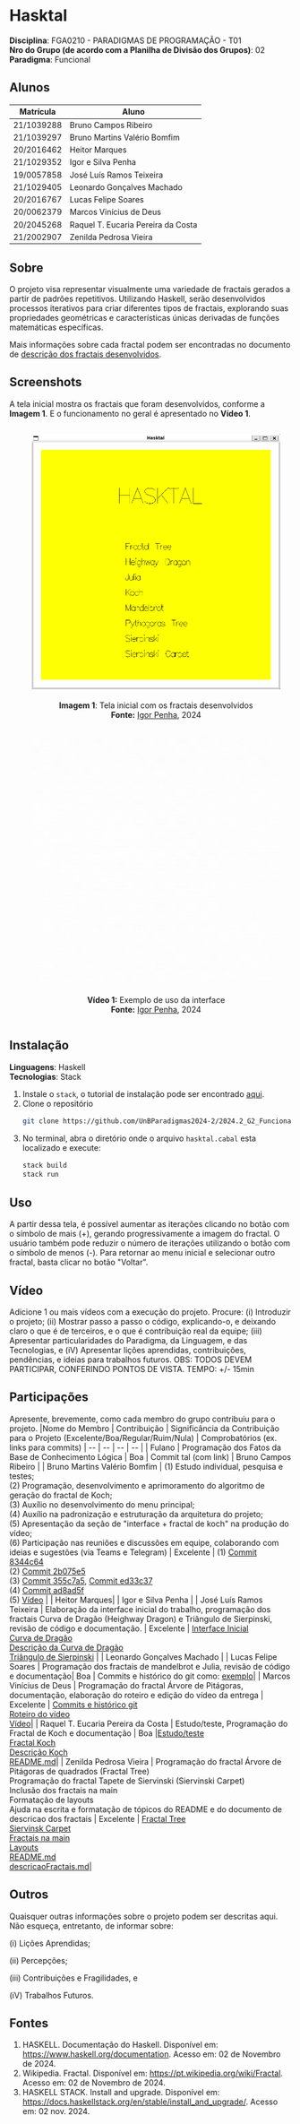 # Hasktal


**Disciplina**: FGA0210 - PARADIGMAS DE PROGRAMAÇÃO - T01 <br>
**Nro do Grupo (de acordo com a Planilha de Divisão dos Grupos)**: 02<br>
**Paradigma**: Funcional<br>

## Alunos
|Matrícula | Aluno |
| -- | -- |
| 21/1039288  |  Bruno Campos Ribeiro |
| 21/1039297  |  Bruno Martins Valério Bomfim |
| 20/2016462  |  Heitor Marques|
| 21/1029352  |  Igor e Silva Penha |
| 19/0057858  |  José Luís Ramos Teixeira |
| 21/1029405  |  Leonardo Gonçalves Machado |
| 20/2016767  |  Lucas Felipe Soares |
| 20/0062379  |  Marcos Vinícius de Deus |
| 20/2045268  |  Raquel T. Eucaria Pereira da Costa |
| 21/2002907  |  Zenilda Pedrosa Vieira |


## Sobre 

O projeto visa representar visualmente uma variedade de fractais gerados a partir de padrões repetitivos. Utilizando Haskell, serão desenvolvidos processos iterativos para criar diferentes tipos de fractais, explorando suas propriedades geométricas e características únicas derivadas de funções matemáticas específicas. 

Mais informações sobre cada fractal podem ser encontradas no documento de [descrição dos fractais desenvolvidos](./docs/descricaoFractais.md).



## Screenshots
A tela inicial mostra os fractais que foram desenvolvidos, conforme a **Imagem 1**. E o funcionamento no geral é apresentado no **Vídeo 1**.

<div align="center">
  <figure style="display: inline-block; margin-right: 20px;">
    <img src="./imgs/telaInicial.png" />
   <figcaption><br><strong>Imagem 1</strong>: Tela inicial com os fractais desenvolvidos <br> <strong>Fonte:</strong> <a href="https://github.com/igorpenhaa">Igor Penha</a>, 2024</figcaption>
  </figure>
</div>


<div align="center">
  <figure style="display: inline-block; margin-right: 20px;">
    <img src="./imgs/exemplo-de-uso.gif" />
    <figcaption><br><strong>Vídeo 1:</strong> Exemplo de uso da interface <br> <strong>Fonte:</strong> <a href="https://github.com/igorpenhaa">Igor Penha</a>, 2024</figcaption>
  </figure>
</div>

## Instalação 
**Linguagens**: Haskell<br>
**Tecnologias**: Stack<br>
1. Instale o `stack`,  o tutorial de instalação pode ser encontrado [aqui](https://docs.haskellstack.org/en/stable/install_and_upgrade/).
2. Clone o repositório 
    ```bash
    git clone https://github.com/UnBParadigmas2024-2/2024.2_G2_Funcional_Hasktal.git
    ```
3. No terminal, abra o diretório onde o arquivo `hasktal.cabal` esta localizado e execute:
    ```bash
    stack build
    stack run
    ```

## Uso 
A partir dessa tela, é possível aumentar as iterações clicando no botão com o símbolo de mais (+), gerando progressivamente a imagem do fractal. O usuário também pode reduzir o número de iterações utilizando o botão com o símbolo de menos (-). Para retornar ao menu inicial e selecionar outro fractal, basta clicar no botão "Voltar".

## Vídeo
Adicione 1 ou mais vídeos com a execução do projeto.
Procure: 
(i) Introduzir o projeto;
(ii) Mostrar passo a passo o código, explicando-o, e deixando claro o que é de terceiros, e o que é contribuição real da equipe;
(iii) Apresentar particularidades do Paradigma, da Linguagem, e das Tecnologias, e
(iV) Apresentar lições aprendidas, contribuições, pendências, e ideias para trabalhos futuros.
OBS: TODOS DEVEM PARTICIPAR, CONFERINDO PONTOS DE VISTA.
TEMPO: +/- 15min

## Participações
Apresente, brevemente, como cada membro do grupo contribuiu para o projeto.
|Nome do Membro | Contribuição | Significância da Contribuição para o Projeto (Excelente/Boa/Regular/Ruim/Nula) | Comprobatórios (ex. links para commits)
| -- | -- | -- | -- |
| Fulano  |  Programação dos Fatos da Base de Conhecimento Lógica | Boa | Commit tal (com link)
|  Bruno Campos Ribeiro |
|  Bruno Martins Valério Bomfim | (1) Estudo individual, pesquisa e testes;<br> (2) Programação, desenvolvimento e aprimoramento do algoritmo de geração do fractal de Koch;<br> (3) Auxílio no desenvolvimento do menu principal;<br> (4) Auxílio na padronização e estruturação da arquitetura do projeto;<br> (5) Apresentação da seção de "interface + fractal de koch" na produção do vídeo;<br> (6) Participação nas reuniões e discussões em equipe, colaborando com ideias e sugestões (via Teams e Telegram) | Excelente |  (1) [Commit 8344c64](https://github.com/UnBParadigmas2024-2/2024.2_G2_Funcional_Hasktal/commit/8344c64c096453b8ca36ea51b2d5f91f1b1a07ed) <br> (2) [Commit 2b075e5](https://github.com/UnBParadigmas2024-2/2024.2_G2_Funcional_Hasktal/commit/2b075e5b59d17c1209d08bdd96993e9ea6134f6b) <br> (3) [Commit 355c7a5](https://github.com/UnBParadigmas2024-2/2024.2_G2_Funcional_Hasktal/commit/355c7a53cb0f3aa824be101154bed7782a7e15a9), [Commit ed33c37](https://github.com/UnBParadigmas2024-2/2024.2_G2_Funcional_Hasktal/commit/ed33c37197b6cb57e6fdbde8a9892c01b49380c7) <br> (4) [Commit ad8ad5f](https://github.com/UnBParadigmas2024-2/2024.2_G2_Funcional_Hasktal/commit/ad8ad5f917fa60c845cc0c9ffe8d644fe8842e7e) <br> (5) [Vídeo](https://github.com/UnBParadigmas2024-2/2024.2_G2_Funcional_Hasktal?tab=readme-ov-file#v%C3%ADdeo) | 
|  Heitor Marques|
|  Igor e Silva Penha |
|  José Luís Ramos Teixeira | Elaboração da interface inicial do trabalho, programação dos fractais Curva de Dragão (Heighway Dragon) e Triângulo de Sierpinski, revisão de código e documentação. | Excelente | [Interface Inicial]() <br> [Curva de Dragão]() <br> [Descrição da Curva de Dragão]() <br> [Triângulo de Sierpinski]() |
|  Leonardo Gonçalves Machado |
|  Lucas Felipe Soares | Programação dos fractais de mandelbrot e Julia, revisão de código e documentação| Boa | Commits e histórico do git como: [exemplo](https://github.com/UnBParadigmas2024-2/2024.2_G2_Funcional_Hasktal/commit/9b03ed6c5577f58023c9d4945ca18f3b56881a87)|
|  Marcos Vinícius de Deus | Programação do fractal Árvore de Pitágoras, documentação, elaboração do roteiro e edição do vídeo da entrega | Excelente | [Commits e histórico git](https://github.com/UnBParadigmas2024-2/2024.2_G2_Funcional_Hasktal/commit/df4288c61085d8cfb6157bc12b2e026439acd394) <br> [Roteiro do vídeo](https://github.com/UnBParadigmas2024-2/2024.2_G2_Funcional_Hasktal/issues/9) <br> [Vídeo]()|
|  Raquel T. Eucaria Pereira da Costa | Estudo/teste, Programação do Fractal de Koch e documentação | Boa |[Estudo/teste]()<br>[Fractal Koch]()<br>[Descrição Koch]()<br>[README.md]()|
|  Zenilda Pedrosa Vieira | Programação do fractal Árvore de Pitágoras de quadrados (Fractal Tree) <br> Programação do fractal Tapete de Siervinski (Siervinski Carpet) <br> Inclusão dos fractais na main <br> Formatação de layouts <br> Ajuda na escrita e formatação de tópicos do README e do documento de descricao dos fractais | Excelente | [Fractal Tree]() <br> [Siervinsk Carpet]() <br> [Fractais na main]() <br> [Layouts]() <br> [README.md]() <br>  [descricaoFractais.md]()|


## Outros 
Quaisquer outras informações sobre o projeto podem ser descritas aqui. Não esqueça, entretanto, de informar sobre:

(i) Lições Aprendidas;

(ii) Percepções;

(iii) Contribuições e Fragilidades, e

(iV) Trabalhos Futuros.


## Fontes
1. HASKELL. Documentação do Haskell. Disponível em: <https://www.haskell.org/documentation>. Acesso em: 02 de Novembro de 2024.
2. Wikipedia. Fractal. Disponível em: <https://pt.wikipedia.org/wiki/Fractal>. Acesso em: 02 de Novembro de 2024.
3. HASKELL STACK. Install and upgrade. Disponível em: <https://docs.haskellstack.org/en/stable/install_and_upgrade/>. Acesso em: 02 nov. 2024.